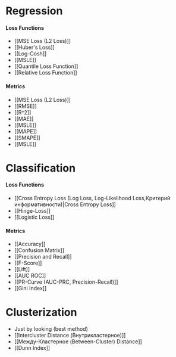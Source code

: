 # Regression
#### Loss Functions
- [[MSE Loss (L2 Loss)]]
- [[Huber's Loss]]
- [[Log-Cosh]]
- [[MSLE]]
- [[Quantile Loss Function]]
- [[Relative Loss Function]]
#### Metrics
- [[MSE Loss (L2 Loss)]]
- [[RMSE]]
- [[R^2]]
- [[MAE]]
- [[MSLE]]
- [[MAPE]]
- [[SMAPE]]
- [[MSLE]]

# Classification
#### Loss Functions
- [[Cross Entropy Loss (Log Loss, Log-Likelihood Loss,Критерий информативности)|Cross Entropy Loss]]
- [[Hinge-Loss]]
- [[Logistic Loss]]
#### Metrics
- [[Accuracy]]
- [[Confusion Matrix]]
- [[Precision and Recall]]
- [[F-Score]]
- [[Lift]]
- [[AUC ROC]]
- [[PR-Curve (AUC-PRC, Precision-Recall)]]
- [[Gini Index]]


# Clusterization
- Just by looking (best method)
- [[Intercluster Distance (Внутрикластерное)]] 
- [[Между-Кластерное (Between-Cluster) Distance]]
- [[Dunn Index]]